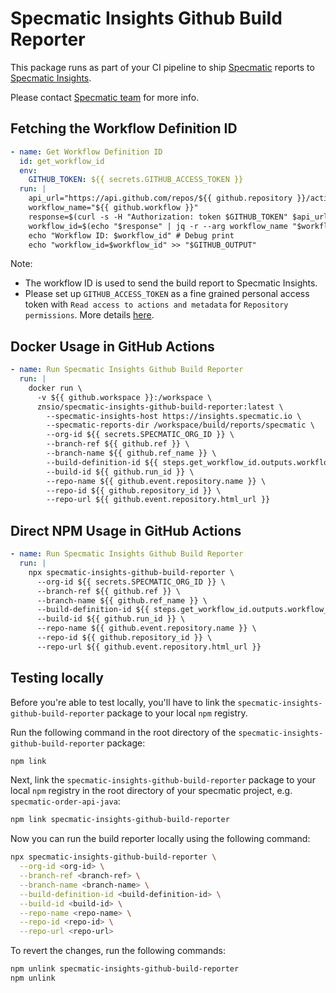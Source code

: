# Specmatic Insights Github Build Reporter

This package runs as part of your CI pipeline to ship [Specmatic](https://specmatic.io/) reports to [Specmatic Insights](https://insights.specmatic.io/).

Please contact [Specmatic team](https://specmatic.io/contact-us/) for more info.

## Fetching the Workflow Definition ID
```yaml
- name: Get Workflow Definition ID
  id: get_workflow_id
  env:
    GITHUB_TOKEN: ${{ secrets.GITHUB_ACCESS_TOKEN }}
  run: |
    api_url="https://api.github.com/repos/${{ github.repository }}/actions/workflows"
    workflow_name="${{ github.workflow }}"
    response=$(curl -s -H "Authorization: token $GITHUB_TOKEN" $api_url)
    workflow_id=$(echo "$response" | jq -r --arg workflow_name "$workflow_name" '.workflows[] | select(.name == $workflow_name) | .id')
    echo "Workflow ID: $workflow_id" # Debug print
    echo "workflow_id=$workflow_id" >> "$GITHUB_OUTPUT"
```
Note:
  - The workflow ID is used to send the build report to Specmatic Insights.
  - Please set up `GITHUB_ACCESS_TOKEN` as a fine grained personal access token with `Read access to actions and metadata` for `Repository permissions`. More details [here](https://docs.github.com/en/authentication/keeping-your-account-and-data-secure/creating-a-personal-access-token).

## Docker Usage in GitHub Actions
```yaml
- name: Run Specmatic Insights Github Build Reporter
  run: |
    docker run \
      -v ${{ github.workspace }}:/workspace \
      znsio/specmatic-insights-github-build-reporter:latest \
        --specmatic-insights-host https://insights.specmatic.io \
        --specmatic-reports-dir /workspace/build/reports/specmatic \
        --org-id ${{ secrets.SPECMATIC_ORG_ID }} \
        --branch-ref ${{ github.ref }} \
        --branch-name ${{ github.ref_name }} \
        --build-definition-id ${{ steps.get_workflow_id.outputs.workflow_id }} \
        --build-id ${{ github.run_id }} \
        --repo-name ${{ github.event.repository.name }} \
        --repo-id ${{ github.repository_id }} \
        --repo-url ${{ github.event.repository.html_url }}
```

## Direct NPM Usage in GitHub Actions
```yaml
- name: Run Specmatic Insights Github Build Reporter
  run: |
    npx specmatic-insights-github-build-reporter \
      --org-id ${{ secrets.SPECMATIC_ORG_ID }} \
      --branch-ref ${{ github.ref }} \
      --branch-name ${{ github.ref_name }} \
      --build-definition-id ${{ steps.get_workflow_id.outputs.workflow_id }} \
      --build-id ${{ github.run_id }} \
      --repo-name ${{ github.event.repository.name }} \
      --repo-id ${{ github.repository_id }} \
      --repo-url ${{ github.event.repository.html_url }}
```

## Testing locally

Before you're able to test locally, you'll have to link the `specmatic-insights-github-build-reporter` package to your local `npm` registry.

Run the following command in the root directory of the `specmatic-insights-github-build-reporter` package:
```bash
npm link
```

Next, link the `specmatic-insights-github-build-reporter` package to your local `npm` registry in the root directory of your specmatic project, e.g. `specmatic-order-api-java`:
```bash
npm link specmatic-insights-github-build-reporter
```

Now you can run the build reporter locally using the following command:
```bash
npx specmatic-insights-github-build-reporter \
  --org-id <org-id> \
  --branch-ref <branch-ref> \
  --branch-name <branch-name> \
  --build-definition-id <build-definition-id> \
  --build-id <build-id> \
  --repo-name <repo-name> \
  --repo-id <repo-id> \
  --repo-url <repo-url>
```

To revert the changes, run the following commands:
```bash
npm unlink specmatic-insights-github-build-reporter
npm unlink
```
